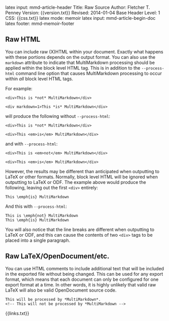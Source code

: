 latex input:	mmd-article-header
Title:	Raw Source
Author:	Fletcher T. Penney
Version:	{{version.txt}}
Revised:	2014-01-04 
Base Header Level:	1
CSS:	{{css.txt}}
latex mode:	memoir
latex input:	mmd-article-begin-doc
latex footer:	mmd-memoir-footer


## Raw HTML ##

You can include raw (X)HTML within your document. Exactly what happens with
these portions depends on the output format. You can also use the `markdown`
attribute to indicate that MultiMarkdown processing should be applied within
the block level HTML tag. This is in addition to the `--process-html` command
line option that causes MultiMarkdown processing to occur within *all* block
level HTML tags.

For example:

	<div>This is *not* MultiMarkdown</div>
	
	<div markdown=1>This *is* MultiMarkdown</div>

will produce the following without `--process-html`:

	<div>This is *not* MultiMarkdown</div>
	
	<div>This <em>is</em> MultiMarkdown</div>

and with `--process-html`:

	<div>This is <em>not</em> MultiMarkdown</div>
	
	<div>This <em>is</em> MultiMarkdown</div>


However, the results may be different than anticipated when outputting to
LaTeX or other formats. Normally, block level HTML will be ignored when
outputting to LaTeX or ODF. The example above would produce the following,
leaving out the first `<div>` entirely:

	This \emph{is} MultiMarkdown

And this with `--process-html`:

	This is \emph{not} MultiMarkdown
	This \emph{is} MultiMarkdown

You will also notice that the line breaks are different when outputting to
LaTeX or ODF, and this can cause the contents of two `<div>` tags to be placed
into a single paragraph.


## Raw LaTeX/OpenDocument/etc. ##

You can use HTML comments to include additional text that will be included in the exported file without being changed.  This can be used for any export format, which means that each document can only be configured for one export format at a time.  In other words,  it is highly unlikely that valid raw LaTeX will also be valid OpenDocument source code.

	This will be processed by *MultiMarkdown*.
	<!-- This will not be processed by *MultiMarkdown -->

{{links.txt}}
